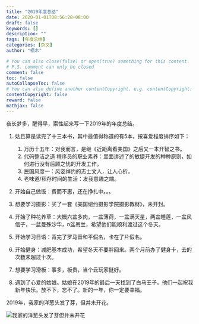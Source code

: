```yaml
---
title: "2019年度总结"
date: 2020-01-01T08:56:28+08:00
draft: false
keywords: []
description: ""
tags: [年度总结]
categories: [杂文]
author: "栖木"

# You can also close(false) or open(true) something for this content.
# P.S. comment can only be closed
comment: false
toc: false
autoCollapseToc: false
# You can also define another contentCopyright. e.g. contentCopyright: "This is another copyright."
contentCopyright: false
reward: false
mathjax: false
---
```


夜长梦多，醒得早，索性起来写一下2019年的年度总结。

1. 姑且算是读完了十三本书，其中最值得称道的有5本，按喜爱程度排序如下：
    1. 万历十五年：对我而言，是继《近距离看美国》之后又一本开智之书。
    2. 代码整洁之道 程序员的职业素养：里面讲述了的敏捷开发的种种原则，如何进行没有后顾之忧的开发工作。
    3. 民国风度一：风姿绰约的志士文人，让人心折。
    4. 老味道/积存时间的生活：发我意趣之端。

2. 开始自己做饭：费而不惠，还在挣扎中。。。

3. 想要学习摄影：买了一套《美国纽约摄影学院摄影教材》，未开封。

4. 开始了种花养草：大概六盆多肉，一盆薄荷，一盆满天星，两盆睡莲，一盆风信子，一盆曼殊沙华，n盆吊兰，希望他们能顺利渡过这个冬天。

5. 开始学习日语：背完了罗马音和平假名，卡在了片假名。

6. 开始健身：减肥基本成功，希望冬天不要胖回来。两个月前办了健身卡，去的次数未超过十次。

7. 想要学习滑板：事多，板贵，当个云玩家挺好。

8. 遇到了心爱的姑娘。姑娘在2019年的最后一天找到了白马王子。他们一起祝我新年快乐。放不下，忘不了。新的一年，你一定要幸福。

2019年，我家的洋葱头发了芽，但并未开花。

![我家的洋葱头发了芽但并未开花](https://i.loli.net/2020/01/01/fyYaQxbCEgs7J3N.jpg)
